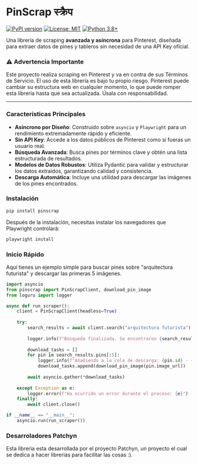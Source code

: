 # PinScrap  स्क्रैप

[![PyPI version](https://badge.fury.io/py/pinscrap.svg)](https://badge.fury.io/py/pinscrap)
[![License: MIT](https://img.shields.io/badge/License-MIT-yellow.svg)](https://opensource.org/licenses/MIT)
[![Python 3.8+](https://img.shields.io/badge/python-3.8+-blue.svg)](https://www.python.org/downloads/release/python-380/)

Una librería de scraping **avanzada y asíncrona** para Pinterest, diseñada para extraer datos de pines y tableros sin necesidad de una API Key oficial.

### ⚠️ Advertencia Importante

Este proyecto realiza scraping en Pinterest y va en contra de sus Términos de Servicio. El uso de esta librería es bajo tu propio riesgo. Pinterest puede cambiar su estructura web en cualquier momento, lo que puede romper esta librería hasta que sea actualizada. Úsala con responsabilidad.

---

### Características Principales

*   **Asíncrono por Diseño**: Construido sobre `asyncio` y `Playwright` para un rendimiento extremadamente rápido y eficiente.
*   **Sin API Key**: Accede a los datos públicos de Pinterest como si fueras un usuario real.
*   **Búsqueda Avanzada**: Busca pines por términos clave y obtén una lista estructurada de resultados.
*   **Modelos de Datos Robustos**: Utiliza Pydantic para validar y estructurar los datos extraídos, garantizando calidad y consistencia.
*   **Descarga Automática**: Incluye una utilidad para descargar las imágenes de los pines encontrados.

### Instalación

```bash
pip install pinscrap
```
Después de la instalación, necesitas instalar los navegadores que Playwright controlará:
```bash
playwright install
```

### Inicio Rápido

Aquí tienes un ejemplo simple para buscar pines sobre "arquitectura futurista" y descargar las primeras 5 imágenes.

```python
import asyncio
from pinscrap import PinScrapClient, download_pin_image
from loguru import logger

async def run_scraper():
    client = PinScrapClient(headless=True)
    
    try:
        search_results = await client.search("arquitectura futurista")
        
        logger.info(f"Búsqueda finalizada. Se encontraron {search_results.pin_count} pines.")
        
        download_tasks = []
        for pin in search_results.pins[:5]:
            logger.info(f"Añadiendo a la cola de descarga: {pin.id} - {pin.image_url}")
            download_tasks.append(download_pin_image(pin.image_url))
            
        await asyncio.gather(*download_tasks)
        
    except Exception as e:
        logger.error(f"Ha ocurrido un error durante el proceso: {e}")
    finally:
        await client.close()

if __name__ == "__main__":
    asyncio.run(run_scraper())
```

### Desarroladores Patchyn

Esta libreria esta desarrollada por el proyecto Patchyn, un proyecto el cual se dedica a hacer librerias para facilitar las cosas :).